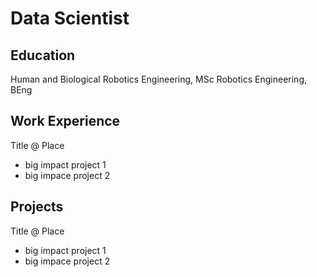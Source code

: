 # Data Scientist

## Education
Human and Biological Robotics Engineering, MSc
Robotics Engineering, BEng

## Work Experience
Title @ Place
- big impact project 1
- big impace project 2


## Projects
Title @ Place
- big impact project 1
- big impace project 2
